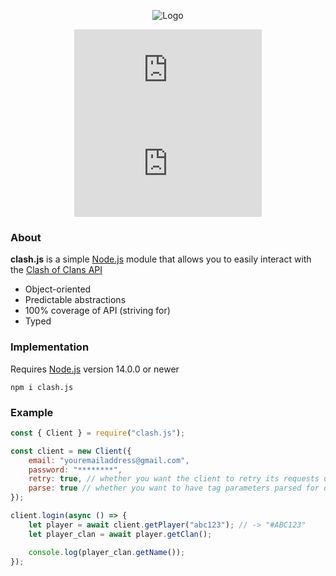 <div align="center">
  
  ![Logo](https://developer.clashofclans.com/front-bg-small.d355db.jpg)

  [![Npm](https://img.shields.io/npm/v/clash.js)](https://www.npmjs.com/package/clash.js)
  [![Downloads](https://img.shields.io/npm/dt/clash.js)](https://www.npmjs.com/package/clash.js)

</div>

### About

**clash.js** is a simple [Node.js](https://nodejs.org/en/) module that allows you to easily interact with the [Clash of Clans API](https://developer.clashofclans.com/#/)
  - Object-oriented
  - Predictable abstractions
  - 100% coverage of API (striving for)
  - Typed

### Implementation
Requires [Node.js](https://nodejs.org/en/) version 14.0.0 or newer
```sh-session
npm i clash.js
```
  
### Example
  
```js
const { Client } = require("clash.js");

const client = new Client({
    email: "youremailaddress@gmail.com",
    password: "********",
    retry: true, // whether you want the client to retry its requests upon ip change
    parse: true // whether you want to have tag parameters parsed for discrepancies
});

client.login(async () => {
    let player = await client.getPlayer("abc123"); // -> "#ABC123"
    let player_clan = await player.getClan();

    console.log(player_clan.getName());
});
```